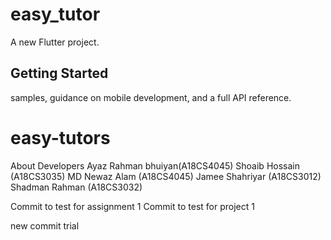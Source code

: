 # easy_tutor

A new Flutter project.

## Getting Started


samples, guidance on mobile development, and a full API reference.
# easy-tutors
About Developers
Ayaz Rahman bhuiyan(A18CS4045)
Shoaib Hossain (A18CS3035)
MD Newaz Alam (A18CS4045)
Jamee Shahriyar (A18CS3012)
Shadman Rahman (A18CS3032)


Commit to test for assignment 1
Commit to test for project 1

new commit trial
